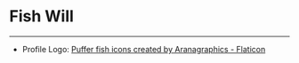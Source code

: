 # Fish Will

----

- Profile Logo: <a href="https://www.flaticon.com/free-icons/puffer-fish" title="puffer fish icons">Puffer fish icons created by Aranagraphics - Flaticon</a>
